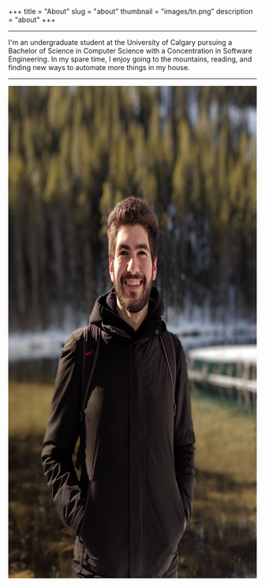 +++
title = "About"
slug = "about"
thumbnail = "images/tn.png"
description = "about"
+++

---------------------------

I'm an undergraduate student at the University of Calgary pursuing a Bachelor of Science in Computer Science with a Concentration in Software Engineering. In my spare time, I enjoy going to the mountains, reading, and finding new ways to automate more things in my house.

---------------------------

<center><img src="static/Portrait.jpg" alt="drawing" align="middle" height="1000" width="700"/></center>